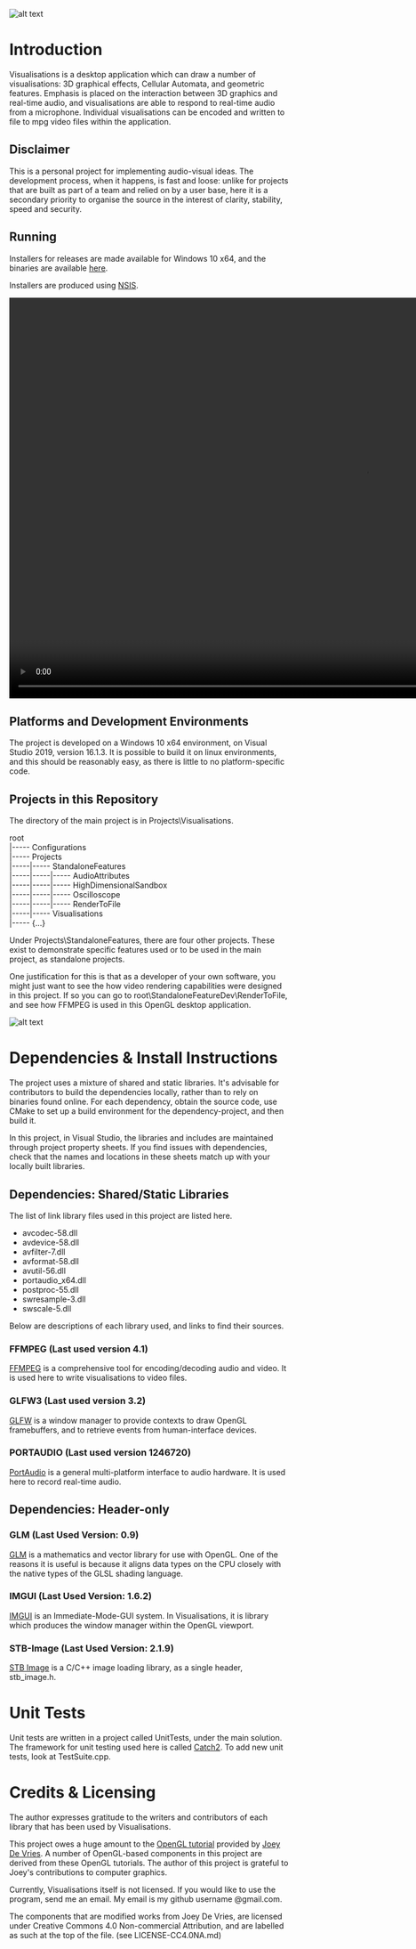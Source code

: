 ![alt text][Screen1]

# Introduction

Visualisations is a desktop application which can draw a number of visualisations: 3D graphical effects, Cellular Automata, and geometric features.
Emphasis is placed on the interaction between 3D graphics and real-time audio, and visualisations are able to respond to real-time audio
from a microphone. Individual visualisations can be encoded and written to file to mpg video files within the application.

## Disclaimer

This is a personal project for implementing audio-visual ideas. The development process, when it happens, is fast
and loose: unlike for projects that are built as part of a team and relied on by a user base, here it is a secondary priority to organise the source 
in the interest of clarity, stability, speed and security.

## Running

Installers for releases are made available for Windows 10 x64,
and the binaries are available [here](https://billguastalla.com/visualisations/binaries/).

Installers are produced using [NSIS](https://nsis.sourceforge.io/Main_Page).

<video width="1280" height="720" controls>
  <source src="https://billguastalla.com/visualisations/samples/Visualisations%20v0.4.mp4" type="video/mp4">
</video>

## Platforms and Development Environments

The project is developed on a Windows 10 x64 environment, on Visual Studio 2019, version 16.1.3.
It is possible to build it on linux environments, and this should be reasonably easy,
as there is little to no platform-specific code.

<!--  -->

## Projects in this Repository

The directory of the main project is in Projects\Visualisations.

root<br/>
  |----- Configurations<br/>
  |----- Projects<br/>
  |-----|----- StandaloneFeatures<br/>
  |-----|-----|----- AudioAttributes<br/>
  |-----|-----|----- HighDimensionalSandbox<br/>
  |-----|-----|----- Oscilloscope<br/>
  |-----|-----|----- RenderToFile<br/>
  |-----|----- Visualisations<br/>
  |----- {...}<br/>
  

Under Projects\StandaloneFeatures\, there are four other projects.
These exist to demonstrate specific features used or to be used in the main project, as standalone projects.

One justification for this is that as a developer of your own software, you might just want to see the how video rendering
capabilities were designed in this project. If so you can go to root\StandaloneFeatureDev\RenderToFile, 
and see how FFMPEG is used in this OpenGL desktop application.

![alt text][Screen2]

# Dependencies & Install Instructions

The project uses a mixture of shared and static libraries. It's advisable for contributors to build the dependencies locally,
rather than to rely on binaries found online.
For each dependency, obtain the source code, use CMake to set up a build environment for the dependency-project, and then build it.

In this project, in Visual Studio, the libraries and includes are maintained through project property sheets.
If you find issues with dependencies, check that the names and locations in these sheets match up with your
locally built libraries.

## Dependencies: Shared/Static Libraries

The list of link library files used in this project are listed here.

- avcodec-58.dll
- avdevice-58.dll
- avfilter-7.dll
- avformat-58.dll
- avutil-56.dll
- portaudio_x64.dll
- postproc-55.dll
- swresample-3.dll
- swscale-5.dll

Below are descriptions of each library used, and links to find their sources.

### FFMPEG (Last used version 4.1)

[FFMPEG](https://www.ffmpeg.org/) is a comprehensive tool for encoding/decoding audio and video. It is used here to write visualisations to video files.

### GLFW3 (Last used version 3.2)

[GLFW](https://www.glfw.org/) is a window manager to provide contexts to draw OpenGL framebuffers, and to retrieve events from human-interface devices.

### PORTAUDIO (Last used version 1246720)

[PortAudio](http://www.portaudio.com/) is a general multi-platform interface to audio hardware. It is used here to record real-time audio.

## Dependencies: Header-only

### GLM (Last Used Version: 0.9)

[GLM](https://glm.g-truc.net/0.9.9/index.html) is a mathematics and vector library for use with OpenGL.
One of the reasons it is useful is because it aligns data types on the CPU closely with the native types of the GLSL shading language.

### IMGUI (Last Used Version: 1.6.2)

[IMGUI](https://github.com/ocornut/imgui) is an Immediate-Mode-GUI system. In Visualisations, it is library which produces the window manager within the OpenGL viewport.

### STB-Image (Last Used Version: 2.1.9)

[STB Image](https://github.com/nothings/stb) is a C/C++ image loading library, as a single header, stb_image.h.

# Unit Tests

Unit tests are written in a project called UnitTests, under the main solution.
The framework for unit testing used here is called [Catch2](https://github.com/catchorg/Catch2/blob/master/docs/tutorial.md).
To add new unit tests, look at TestSuite.cpp.

[Screen1]: https://billguastalla.com/visualisations/screens/Screen1.png "Mesh Surface Oscilloscope"
[Screen2]: https://billguastalla.com/visualisations/screens/Screen2.png "Point Clouds"

# Credits & Licensing

The author expresses gratitude to the writers and contributors of each library that has been used by Visualisations.

This project owes a huge amount to the [OpenGL tutorial](https://learnopengl.com/) provided by [Joey De Vries](https://twitter.com/JoeyDeVriez). 
A number of OpenGL-based components in this project are derived from these OpenGL tutorials. The author of this project is grateful to Joey's contributions to
computer graphics.

Currently, Visualisations itself is not licensed. If you would like to use the program, send me an email.
My email is my github username @gmail.com.

The components that are modified works from Joey De Vries, are licensed under Creative Commons 4.0 Non-commercial Attribution,
and are labelled as such at the top of the file. (see LICENSE-CC4.0NA.md)

